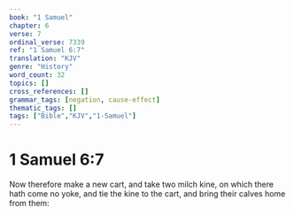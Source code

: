 ```yaml
---
book: "1 Samuel"
chapter: 6
verse: 7
ordinal_verse: 7339
ref: "1 Samuel 6:7"
translation: "KJV"
genre: "History"
word_count: 32
topics: []
cross_references: []
grammar_tags: [negation, cause-effect]
thematic_tags: []
tags: ["Bible","KJV","1-Samuel"]
---
```


# 1 Samuel 6:7

Now therefore make a new cart, and take two milch kine, on which there hath come no yoke, and tie the kine to the cart, and bring their calves home from them:
